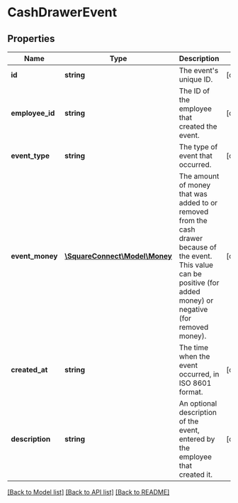# CashDrawerEvent

## Properties
Name | Type | Description | Notes
------------ | ------------- | ------------- | -------------
**id** | **string** | The event&#39;s unique ID. | [optional] 
**employee_id** | **string** | The ID of the employee that created the event. | [optional] 
**event_type** | **string** | The type of event that occurred. | [optional] 
**event_money** | [**\SquareConnect\Model\Money**](Money.md) | The amount of money that was added to or removed from the cash drawer because of the event. This value can be positive (for added money) or negative (for removed money). | [optional] 
**created_at** | **string** | The time when the event occurred, in ISO 8601 format. | [optional] 
**description** | **string** | An optional description of the event, entered by the employee that created it. | [optional] 

[[Back to Model list]](../README.md#documentation-for-models) [[Back to API list]](../README.md#documentation-for-api-endpoints) [[Back to README]](../README.md)


